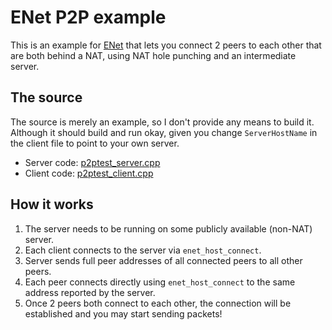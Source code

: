 # ENet P2P example
This is an example for [ENet](http://enet.bespin.org/) that lets you connect 2 peers to each other that are both behind a NAT, using NAT hole punching and an intermediate server.

## The source
The source is merely an example, so I don't provide any means to build it. Although it should build and run okay, given you change `ServerHostName` in the client file to point to your own server.

* Server code: [p2ptest_server.cpp](p2ptest_server.cpp)
* Client code: [p2ptest_client.cpp](p2ptest_client.cpp)

## How it works
1. The server needs to be running on some publicly available (non-NAT) server.
2. Each client connects to the server via `enet_host_connect`.
3. Server sends full peer addresses of all connected peers to all other peers.
4. Each peer connects directly using `enet_host_connect` to the same address reported by the server.
5. Once 2 peers both connect to each other, the connection will be established and you may start sending packets!
